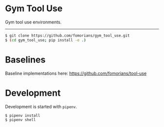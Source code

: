 # Gym Tool Use

Gym tool use environments.

<hr/>

```sh
$ git clone https://github.com/fomorians/gym_tool_use.git
$ (cd gym_tool_use; pip install -e .)
```

# Baselines

Baseline implementations here: https://github.com/fomorians/tool-use

# Development

Development is started with `pipenv`.

```sh
$ pipenv install
$ pipenv shell
```
